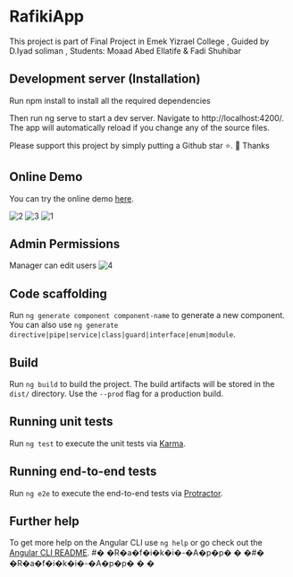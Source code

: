 # RafikiApp

This project is part of Final Project in Emek Yizrael College ,
Guided by D.Iyad soliman ,
Students: Moaad Abed Ellatife & Fadi Shuhibar

## Development server (Installation)

Run npm install to install all the required dependencies

Then run ng serve to start a dev server. Navigate to http://localhost:4200/. The app will automatically reload if you change any of the source files.

Please support this project by simply putting a Github star ⭐. 🙏 Thanks
## Online Demo
You can try the online demo [here](https://rafiki-app-bda3a.web.app/).

![2](https://user-images.githubusercontent.com/60063275/94420858-6c10f800-018d-11eb-8628-004592f08620.png)
![3](https://user-images.githubusercontent.com/60063275/94420877-716e4280-018d-11eb-983a-8a1802ce0eff.png)
![1](https://user-images.githubusercontent.com/60063275/94420882-729f6f80-018d-11eb-8789-f14a4ab5ed7a.png)

## Admin Permissions
Manager can edit users
![4](https://user-images.githubusercontent.com/60063275/94420880-7206d900-018d-11eb-9a13-d347b9ddd4b4.png)
## Code scaffolding

Run `ng generate component component-name` to generate a new component. You can also use `ng generate directive|pipe|service|class|guard|interface|enum|module`.

## Build

Run `ng build` to build the project. The build artifacts will be stored in the `dist/` directory. Use the `--prod` flag for a production build.

## Running unit tests

Run `ng test` to execute the unit tests via [Karma](https://karma-runner.github.io).

## Running end-to-end tests

Run `ng e2e` to execute the end-to-end tests via [Protractor](http://www.protractortest.org/).

## Further help

To get more help on the Angular CLI use `ng help` or go check out the [Angular CLI README](https://github.com/angular/angular-cli/blob/master/README.md).
#� �R�a�f�i�k�i�-�A�p�p�
�
�#� �R�a�f�i�k�i�-�A�p�p�
�
�
